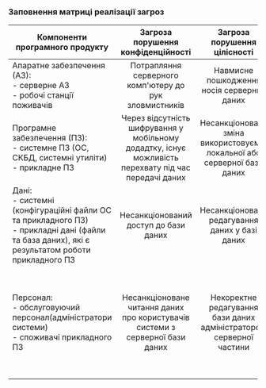 ### Заповнення матриці реалізації загроз

| <center>Компоненти програмного продукту</center>                                                                                                   | <center>Загроза порушення конфіденційності</center>                                                                    | <center>Загроза порушення цілісності</center>                                             | <center>Загроза порушення доступності</center>                                                                                         |
| -------------------------------------------------------------------------------------------------------------------------------------------------- | ---------------------------------------------------------------------------------------------------------------------- | ----------------------------------------------------------------------------------------- | -------------------------------------------------------------------------------------------------------------------------------------- |
| Апаратне забезпечення (АЗ):<br>- серверне АЗ<br>- робочі станції поживачів                                                                         | <center>Потрапляння серверного комп'ютеру до рук зловмистників</center>                                                | <center>Навмисне пошкодження носія серверних даних</center>                               | <center>Відмова серверної частини програмного продукту</center>                                                                        |
| Програмне забезпечення (ПЗ):<br>- системне ПЗ (ОС, СКБД, системні утиліти)<br>- прикладне ПЗ                                                       | <center>Через відсутність шифрування у мобільному додадтку, існує можливість перехвату під час передачі даних</center> | <center>Несанкціонована зміна використовуємої локальної або серверної бази даних</center> | <center>DDOS-атака на сервер</center>                                                                                                  |
| Дані:<br>- системні (конфігураційні файли ОС та прикладного ПЗ)<br>- прикладні дані (файли та база даних), які є результатом роботи прикладного ПЗ | <center>Несанкціонований доступ до бази даних</center>                                                                 | <center> Несанкціоноване редагування даних у базі даних</center>                          | <center> Несанкціоноване видалення усієї бази даних та файлів пов'язаних з застосунком</center>                                        |
| Персонал:<br>- обслуговуючий персонал(адміністратори системи)<br>- споживачі прикладного ПЗ                                                        | <center>Несанкціоноване читання даних про користувачів системи з серверної бази даних </center>                        | <center> Некоректне редагування бази даних адміністратором серверної частини              | <center>Некоректний вхід до свого особистого кабінету користувача системи. Недотримання співробітником правил користування застосунком |
